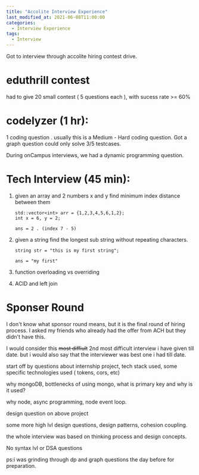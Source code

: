 ```yaml
---
title: "Accolite Interview Experience"
last_modified_at: 2021-06-08T11:00:00
categories:
  - Interview Experience
tags:
  - Interview
---
```


Got to interview through accolite hiring contest drive.

# eduthrill contest 
had to give 20 small contest ( 5 questions each ), with  sucess rate >= 60%

# codelyzer (1 hr):
1 coding question . usually this is a Medium - Hard coding question. 
Got a graph question could only solve 3/5 testcases.

During onCampus interviews, we had a dynamic programming question.


# Tech Interview  (45 min):

1. given an array and 2 numbers x and y find minimum index distance between them
    ```
    std::vector<int> arr = {1,2,3,4,5,6,1,2};
    int x = 6, y = 2;

    ans = 2 . (index 7 - 5)

    ```
    

2. given a string find the longest sub string without repeating characters.

    ```
    string str = "this is my first string";
    
    ans = "my first"
    ```

3. function overloading vs overriding

4. ACID and left join


# Sponser Round 

I don't know what sponsor round means, but it is the final round of hiring process.
I asked my friends who already had the offer from ACH but they didn't have this.

I would consider this ~~most diffiult~~ 2nd most difficult interview i have given till date.
but i would also say that the interviewer  was best one i had till date.

start off by questions about internship project, tech stack used, some specific technologies used ( tokens, cors, etc)

why mongoDB, bottlenecks of using mongo, what is primary key and why is it used?

why node, async programming, node event loop.

design question on above project

some more high lvl design questions, design patterns, cohesion coupling. 

the whole interview was based on thinking process and design concepts.

No syntax lvl or DSA questions



ps:i was grinding through dp and graph questions the day before for preparation.


